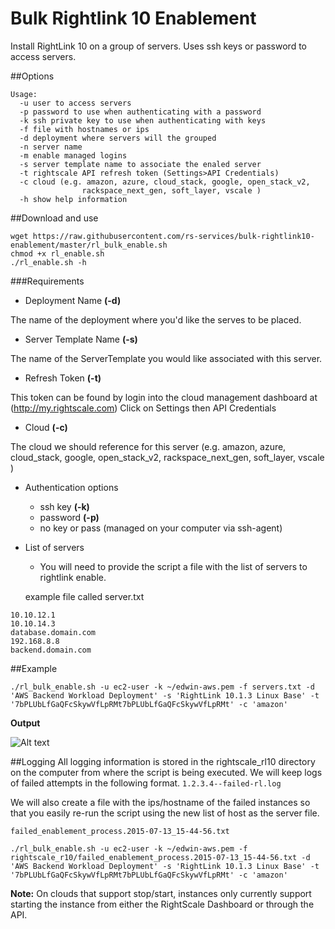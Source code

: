# Bulk Rightlink 10 Enablement
Install RightLink 10 on a group of servers. Uses ssh keys or password to access servers.

##Options
```
Usage:
  -u user to access servers
  -p password to use when authenticating with a password
  -k ssh private key to use when authenticating with keys
  -f file with hostnames or ips
  -d deployment where servers will the grouped
  -n server name
  -m enable managed logins
  -s server template name to associate the enaled server
  -t rightscale API refresh token (Settings>API Credentials)
  -c cloud (e.g. amazon, azure, cloud_stack, google, open_stack_v2,
                rackspace_next_gen, soft_layer, vscale )
  -h show help information
```


##Download and use
```
wget https://raw.githubusercontent.com/rs-services/bulk-rightlink10-enablement/master/rl_bulk_enable.sh
chmod +x rl_enable.sh
./rl_enable.sh -h
```

###Requirements

-    Deployment Name **(-d)**

  The name of the deployment where you'd like the serves to be placed.

-   Server Template Name **(-s)**

  The name of the ServerTemplate you would like associated with this server.

-   Refresh Token **(-t)**

  This token can be found by login into the cloud management dashboard at (http://my.rightscale.com) Click on Settings then API Credentials

-   Cloud **(-c)**

  The cloud we should reference for this server (e.g. amazon, azure, cloud_stack, google, open_stack_v2,
                rackspace_next_gen, soft_layer, vscale )

-   Authentication
   options
    - ssh key **(-k)**
    - password **(-p)**
    - no key or pass (managed on your computer via ssh-agent)

-   List of servers
    - You will need to provide the script a file with the list of servers to rightlink enable.

    example file called server.txt

```
10.10.12.1
10.10.14.3
database.domain.com
192.168.8.8
backend.domain.com
```

##Example
``` shell
./rl_bulk_enable.sh -u ec2-user -k ~/edwin-aws.pem -f servers.txt -d 'AWS Backend Workload Deployment' -s 'RightLink 10.1.3 Linux Base' -t '7bPLUbLfGaQFcSkywVfLpRMt7bPLUbLfGaQFcSkywVfLpRMt' -c 'amazon' 
```
**Output**

![Alt text](/../master/output.png?raw=true "Optional Title")



##Logging 
All logging information is stored in the rightscale_rl10 directory on the computer from where the script is being executed.
We will keep logs of failed attempts in the following format.
``` 1.2.3.4--failed-rl.log ```

We will also create a file with the ips/hostname of the failed instances so that you easily re-run the script using the new list of host as the server file.

```failed_enablement_process.2015-07-13_15-44-56.txt ```

```./rl_bulk_enable.sh -u ec2-user -k ~/edwin-aws.pem -f rightscale_r10/failed_enablement_process.2015-07-13_15-44-56.txt -d 'AWS Backend Workload Deployment' -s 'RightLink 10.1.3 Linux Base' -t '7bPLUbLfGaQFcSkywVfLpRMt7bPLUbLfGaQFcSkywVfLpRMt' -c 'amazon' ```


**Note:** 
On clouds that support stop/start, instances only currently support starting the instance from either the RightScale Dashboard or through the API.

